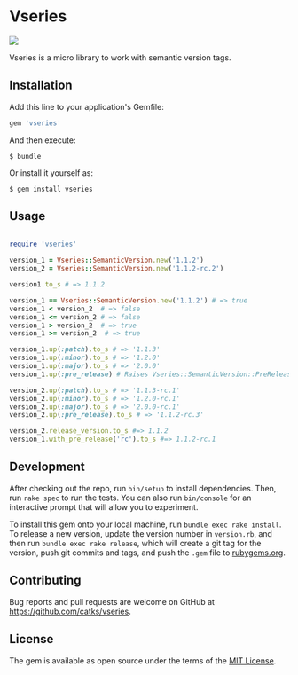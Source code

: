 # Vseries

![](https://github.com/catks/vseries/workflows/Ruby/badge.svg?branch=master)

Vseries is a micro library to work with semantic version tags.

## Installation

Add this line to your application's Gemfile:

```ruby
gem 'vseries'
```

And then execute:

    $ bundle

Or install it yourself as:

    $ gem install vseries

## Usage

```ruby

require 'vseries'

version_1 = Vseries::SemanticVersion.new('1.1.2')
version_2 = Vseries::SemanticVersion.new('1.1.2-rc.2')

version1.to_s # => 1.1.2

version_1 == Vseries::SemanticVersion.new('1.1.2') # => true
version_1 < version_2  # => false
version_1 <= version_2 # => false
version_1 > version_2  # => true
version_1 >= version_2  # => true

version_1.up(:patch).to_s # => '1.1.3'
version_1.up(:minor).to_s # => '1.2.0'
version_1.up(:major).to_s # => '2.0.0'
version_1.up(:pre_release) # Raises Vseries::SemanticVersion::PreRelease:BlankPreReleaseError

version_2.up(:patch).to_s # => '1.1.3-rc.1'
version_2.up(:minor).to_s # => '1.2.0-rc.1'
version_2.up(:major).to_s # => '2.0.0-rc.1'
version_2.up(:pre_release).to_s # => '1.1.2-rc.3'

version_2.release_version.to_s #=> 1.1.2
version_1.with_pre_release('rc').to_s #=> 1.1.2-rc.1

```

## Development

After checking out the repo, run `bin/setup` to install dependencies. Then, run `rake spec` to run the tests. You can also run `bin/console` for an interactive prompt that will allow you to experiment.

To install this gem onto your local machine, run `bundle exec rake install`. To release a new version, update the version number in `version.rb`, and then run `bundle exec rake release`, which will create a git tag for the version, push git commits and tags, and push the `.gem` file to [rubygems.org](https://rubygems.org).

## Contributing

Bug reports and pull requests are welcome on GitHub at https://github.com/catks/vseries.

## License

The gem is available as open source under the terms of the [MIT License](https://opensource.org/licenses/MIT).

